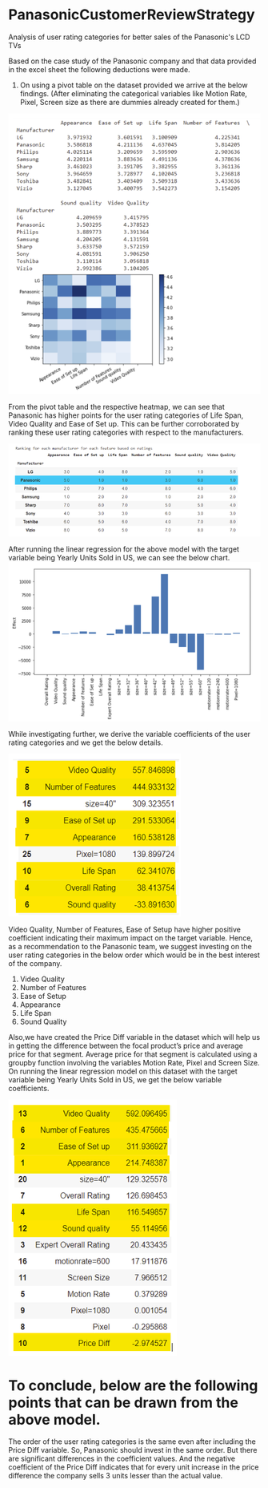 # PanasonicCustomerReviewStrategy
Analysis of user rating categories for better sales of the Panasonic's LCD TVs

Based on the case study of the Panasonic company and that data provided in the excel sheet the following deductions were made.
1.	On using a pivot table on the dataset provided we arrive at the below findings. (After eliminating the categorical variables like Motion Rate, Pixel, Screen size as there are dummies already created for them.) 
 
![Screenshot](/Images/PivotTable.png?raw=true "Pivot Table")

From the pivot table and the respective heatmap, we can see that Panasonic has higher points for the user rating categories of Life Span, Video Quality and Ease of Set up.
This can be further corroborated by ranking these user rating categories with respect to the manufacturers.
 
![Screenshot](/Images/RankTable.png?raw=true "Rank Table")

After running the linear regression for the above model with the target variable being Yearly Units Sold in US, we can see the below chart.
![Screenshot](/Images/Histogram.png?raw=true "Histogram")
  
While investigating further, we derive the variable coefficients of the user rating categories and we get the below details.
 
![Screenshot](/Images/VariableCoefficient1.png?raw=true "VC1")

Video Quality, Number of Features, Ease of Setup have higher positive coefficient indicating their maximum impact on the target variable.
Hence, as a recommendation to the Panasonic team, we suggest investing on the user rating categories in the below order which would be in the best interest of the company.
1.	Video Quality
2.	Number of Features
3.	Ease of Setup
4.	Appearance
5.	Life Span
6.	Sound Quality


Also,we have created the Price Diff variable in the dataset which will help us in getting the difference between the focal product’s price and average price for that segment. 
Average price for that segment is calculated using a groupby function involving the variables Motion Rate, Pixel and Screen Size.
On running the linear regression model on this dataset with the target variable being Yearly Units Sold in US, we get the below variable coefficients.
 
![Screenshot](/Images/VariableCoefficient2.png?raw=true "VC2")



# To conclude, below are the following points that can be drawn from the above model.
The order of the user rating categories is the same even after including the Price Diff variable. So, Panasonic should invest in the same order.
But there are significant differences in the coefficient values. And the negative coefficient of the Price Diff indicates that for every unit increase in the price difference the company sells 3 units lesser than the actual value. 




